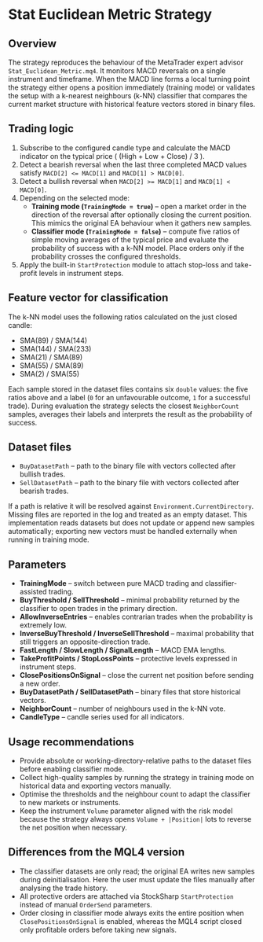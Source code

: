 # Stat Euclidean Metric Strategy

## Overview
The strategy reproduces the behaviour of the MetaTrader expert advisor `Stat_Euclidean_Metric.mq4`. It monitors MACD reversals on a single instrument and timeframe. When the MACD line forms a local turning point the strategy either opens a position immediately (training mode) or validates the setup with a k-nearest neighbours (k-NN) classifier that compares the current market structure with historical feature vectors stored in binary files.

## Trading logic
1. Subscribe to the configured candle type and calculate the MACD indicator on the typical price ( (High + Low + Close) / 3 ).
2. Detect a bearish reversal when the last three completed MACD values satisfy `MACD[2] <= MACD[1]` and `MACD[1] > MACD[0]`.
3. Detect a bullish reversal when `MACD[2] >= MACD[1]` and `MACD[1] < MACD[0]`.
4. Depending on the selected mode:
   - **Training mode (`TrainingMode = true`)** – open a market order in the direction of the reversal after optionally closing the current position. This mimics the original EA behaviour when it gathers new samples.
   - **Classifier mode (`TrainingMode = false`)** – compute five ratios of simple moving averages of the typical price and evaluate the probability of success with a k-NN model. Place orders only if the probability crosses the configured thresholds.
5. Apply the built-in `StartProtection` module to attach stop-loss and take-profit levels in instrument steps.

## Feature vector for classification
The k-NN model uses the following ratios calculated on the just closed candle:
- SMA(89) / SMA(144)
- SMA(144) / SMA(233)
- SMA(21) / SMA(89)
- SMA(55) / SMA(89)
- SMA(2) / SMA(55)

Each sample stored in the dataset files contains six `double` values: the five ratios above and a label (`0` for an unfavourable outcome, `1` for a successful trade). During evaluation the strategy selects the closest `NeighborCount` samples, averages their labels and interprets the result as the probability of success.

## Dataset files
- `BuyDatasetPath` – path to the binary file with vectors collected after bullish trades.
- `SellDatasetPath` – path to the binary file with vectors collected after bearish trades.

If a path is relative it will be resolved against `Environment.CurrentDirectory`. Missing files are reported in the log and treated as an empty dataset. This implementation reads datasets but does not update or append new samples automatically; exporting new vectors must be handled externally when running in training mode.

## Parameters
- **TrainingMode** – switch between pure MACD trading and classifier-assisted trading.
- **BuyThreshold / SellThreshold** – minimal probability returned by the classifier to open trades in the primary direction.
- **AllowInverseEntries** – enables contrarian trades when the probability is extremely low.
- **InverseBuyThreshold / InverseSellThreshold** – maximal probability that still triggers an opposite-direction trade.
- **FastLength / SlowLength / SignalLength** – MACD EMA lengths.
- **TakeProfitPoints / StopLossPoints** – protective levels expressed in instrument steps.
- **ClosePositionsOnSignal** – close the current net position before sending a new order.
- **BuyDatasetPath / SellDatasetPath** – binary files that store historical vectors.
- **NeighborCount** – number of neighbours used in the k-NN vote.
- **CandleType** – candle series used for all indicators.

## Usage recommendations
- Provide absolute or working-directory-relative paths to the dataset files before enabling classifier mode.
- Collect high-quality samples by running the strategy in training mode on historical data and exporting vectors manually.
- Optimise the thresholds and the neighbour count to adapt the classifier to new markets or instruments.
- Keep the instrument `Volume` parameter aligned with the risk model because the strategy always opens `Volume + |Position|` lots to reverse the net position when necessary.

## Differences from the MQL4 version
- The classifier datasets are only read; the original EA writes new samples during deinitialisation. Here the user must update the files manually after analysing the trade history.
- All protective orders are attached via StockSharp `StartProtection` instead of manual `OrderSend` parameters.
- Order closing in classifier mode always exits the entire position when `ClosePositionsOnSignal` is enabled, whereas the MQL4 script closed only profitable orders before taking new signals.
